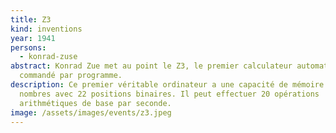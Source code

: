 ```yaml
---
title: Z3
kind: inventions
year: 1941
persons:
  - konrad-zuse
abstract: Konrad Zue met au point le Z3, le premier calculateur automatique
  commandé par programme.
description: Ce premier véritable ordinateur a une capacité de mémoire de 64
  nombres avec 22 positions binaires. Il peut effectuer 20 opérations
  arithmétiques de base par seconde.
image: /assets/images/events/z3.jpeg
---
```

